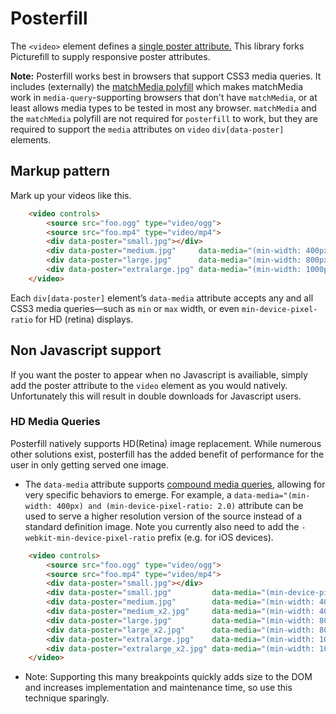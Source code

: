 # Posterfill

The `<video>` element defines a [single poster attribute.](http://www.whatwg.org/specs/web-apps/current-work/multipage/the-video-element.html#attr-video-poster) This library forks Picturefill to supply responsive poster attributes.


**Note:** Posterfill works best in browsers that support CSS3 media queries. It includes (externally) the [matchMedia polyfill](https://github.com/paulirish/matchMedia.js/) which makes matchMedia work in `media-query`-supporting browsers that don't have `matchMedia`, or at least allows media types to be tested in most any browser. `matchMedia` and the `matchMedia` polyfill are not required for `posterfill` to work, but they are required to support the `media` attributes on `video` `div[data-poster]` elements.

## Markup pattern

Mark up your videos like this. 

```html
	<video controls>
		<source src="foo.ogg" type="video/ogg">
		<source src="foo.mp4" type="video/mp4">
		<div data-poster="small.jpg"></div>
		<div data-poster="medium.jpg"     data-media="(min-width: 400px)"></div>
		<div data-poster="large.jpg"      data-media="(min-width: 800px)"></div>
		<div data-poster="extralarge.jpg" data-media="(min-width: 1000px)"></div>
	</video>
```

Each `div[data-poster]` element’s `data-media` attribute accepts any and all CSS3 media queries—such as `min` or `max` width, or even `min-device-pixel-ratio` for HD (retina) displays. 

## Non Javascript support
If you want the poster to appear when no Javascript is availiable, simply add the poster attribute to the `video` element as you would natively. Unfortunately this will result in double downloads for Javascript users.

### HD Media Queries

Posterfill natively supports HD(Retina) image replacement.  While numerous other solutions exist, posterfill has the added benefit of performance for the user in only getting served one image.

* The `data-media` attribute supports [compound media queries](https://developer.mozilla.org/en-US/docs/CSS/Media_queries), allowing for very specific behaviors to emerge.  For example, a `data-media="(min-width: 400px) and (min-device-pixel-ratio: 2.0)` attribute can be used to serve a higher resolution version of the source instead of a standard definition image. Note you currently also need to add the `-webkit-min-device-pixel-ratio` prefix (e.g. for iOS devices).

```html
	<video controls>
		<source src="foo.ogg" type="video/ogg">
		<source src="foo.mp4" type="video/mp4">
		<div data-poster="small.jpg"></div>
		<div data-poster="small.jpg"         data-media="(min-device-pixel-ratio: 2.0)"></div>
		<div data-poster="medium.jpg"        data-media="(min-width: 400px)"></div>
		<div data-poster="medium_x2.jpg"     data-media="(min-width: 400px) and (min-device-pixel-ratio: 2.0)"></div>
		<div data-poster="large.jpg"         data-media="(min-width: 800px)"></div>
		<div data-poster="large_x2.jpg"      data-media="(min-width: 800px) and (min-device-pixel-ratio: 2.0)"></div>	
		<div data-poster="extralarge.jpg"    data-media="(min-width: 1000px)"></div>
		<div data-poster="extralarge_x2.jpg" data-media="(min-width: 1000px) and (min-device-pixel-ratio: 2.0)"></div>	
	</video>
```

* Note: Supporting this many breakpoints quickly adds size to the DOM and increases implementation and maintenance time, so use this technique sparingly.
